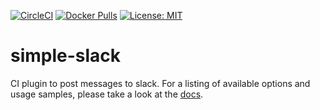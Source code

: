 [![CircleCI](https://circleci.com/gh/devatherock/simple-slack.svg?style=svg)](https://circleci.com/gh/devatherock/simple-slack)
[![Docker Pulls](https://img.shields.io/docker/pulls/devatherock/simple-slack.svg)](https://hub.docker.com/r/devatherock/simple-slack/)
[![License: MIT](https://img.shields.io/badge/License-MIT-yellow.svg)](https://opensource.org/licenses/MIT)
# simple-slack
CI plugin to post messages to slack. For a listing of available options and  usage
samples, please take a look at the [docs](DOCS.md).
